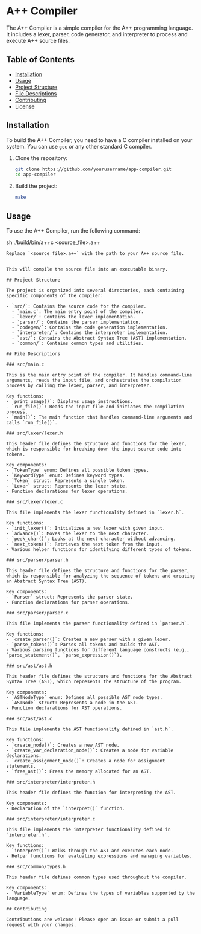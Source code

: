 # A++ Compiler

The A++ Compiler is a simple compiler for the A++ programming language. It includes a lexer, parser, code generator, and interpreter to process and execute A++ source files.

## Table of Contents

- [Installation](#installation)
- [Usage](#usage)
- [Project Structure](#project-structure)
- [File Descriptions](#file-descriptions)
- [Contributing](#contributing)
- [License](#license)

## Installation

To build the A++ Compiler, you need to have a C compiler installed on your system. You can use `gcc` or any other standard C compiler.

1. Clone the repository:
    ```sh
    git clone https://github.com/yourusername/app-compiler.git
    cd app-compiler
    ```

2. Build the project:
    ```sh
    make
    ```

## Usage

To use the A++ Compiler, run the following command:

sh
./build/bin/a++c <source_file>.a++
```
Replace `<source_file>.a++` with the path to your A++ source file.


This will compile the source file into an executable binary.

## Project Structure

The project is organized into several directories, each containing specific components of the compiler:

- `src/`: Contains the source code for the compiler.
  - `main.c`: The main entry point of the compiler.
  - `lexer/`: Contains the lexer implementation.
  - `parser/`: Contains the parser implementation.
  - `codegen/`: Contains the code generation implementation.
  - `interpreter/`: Contains the interpreter implementation.
  - `ast/`: Contains the Abstract Syntax Tree (AST) implementation.
  - `common/`: Contains common types and utilities.

## File Descriptions

### src/main.c

This is the main entry point of the compiler. It handles command-line arguments, reads the input file, and orchestrates the compilation process by calling the lexer, parser, and interpreter.

Key functions:
- `print_usage()`: Displays usage instructions.
- `run_file()`: Reads the input file and initiates the compilation process.
- `main()`: The main function that handles command-line arguments and calls `run_file()`.

### src/lexer/lexer.h

This header file defines the structure and functions for the lexer, which is responsible for breaking down the input source code into tokens.

Key components:
- `TokenType` enum: Defines all possible token types.
- `KeywordType` enum: Defines keyword types.
- `Token` struct: Represents a single token.
- `Lexer` struct: Represents the lexer state.
- Function declarations for lexer operations.

### src/lexer/lexer.c

This file implements the lexer functionality defined in `lexer.h`.

Key functions:
- `init_lexer()`: Initializes a new lexer with given input.
- `advance()`: Moves the lexer to the next character.
- `peek_char()`: Looks at the next character without advancing.
- `next_token()`: Retrieves the next token from the input.
- Various helper functions for identifying different types of tokens.

### src/parser/parser.h

This header file defines the structure and functions for the parser, which is responsible for analyzing the sequence of tokens and creating an Abstract Syntax Tree (AST).

Key components:
- `Parser` struct: Represents the parser state.
- Function declarations for parser operations.

### src/parser/parser.c

This file implements the parser functionality defined in `parser.h`.

Key functions:
- `create_parser()`: Creates a new parser with a given lexer.
- `parse_tokens()`: Parses all tokens and builds the AST.
- Various parsing functions for different language constructs (e.g., `parse_statement()`, `parse_expression()`).

### src/ast/ast.h

This header file defines the structure and functions for the Abstract Syntax Tree (AST), which represents the structure of the program.

Key components:
- `ASTNodeType` enum: Defines all possible AST node types.
- `ASTNode` struct: Represents a node in the AST.
- Function declarations for AST operations.

### src/ast/ast.c

This file implements the AST functionality defined in `ast.h`.

Key functions:
- `create_node()`: Creates a new AST node.
- `create_var_declaration_node()`: Creates a node for variable declarations.
- `create_assignment_node()`: Creates a node for assignment statements.
- `free_ast()`: Frees the memory allocated for an AST.

### src/interpreter/interpreter.h

This header file defines the function for interpreting the AST.

Key components:
- Declaration of the `interpret()` function.

### src/interpreter/interpreter.c

This file implements the interpreter functionality defined in `interpreter.h`.

Key functions:
- `interpret()`: Walks through the AST and executes each node.
- Helper functions for evaluating expressions and managing variables.

### src/common/types.h

This header file defines common types used throughout the compiler.

Key components:
- `VariableType` enum: Defines the types of variables supported by the language.

## Contributing

Contributions are welcome! Please open an issue or submit a pull request with your changes.



